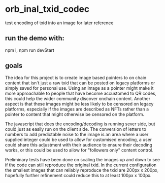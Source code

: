 # orb_inal_txid_codec
test encoding of txid into an image for later reference

## run the demo with:
npm i,
npm run devStart

## goals
The idea for this project is to create image based pointers to on chain content that isn't just a raw txid that can be posted on legacy platforms or simply saved for personal use. 
Using an image as a pointer might make it more approachable to people that have become accustomed to QR codes, this could help the wider community discover onchain content.
Another aspect is that these images might be less likely to be censored on legacy platforms, especially if the images are described as NFTs rather than a pointer to content that might otherwise be censored on the platform.

The javascript that does the encoding/decoding is running sever side, but could just as easily run on the client side.
The conversion of letters to numbers to add predictable noise to the image is an area where a user supplied integer could be used to allow for customised encoding, a user could share this adjustment with their audience to ensure their decoding works, or this could be used to allow for "followers only" content control.

Preliminary tests have been done on scaling the images up and down to see if the code can still reproduce the original txid. 
In the current configuration the smallest images that can reliably reproduce the txid are 200px x 200px, hopefully further refinement could reduce this to at least 100px x 100px.
